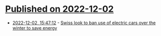 # [Published on 2022-12-02](index.md)

* [2022-12-02, 15:47:12](https://news.ycombinator.com/item?id=33832056) - [Swiss look to ban use of electric cars over the winter to save energy](https://hotair.com/jazz-shaw/2022/12/01/swiss-look-to-ban-use-of-electric-cars-over-the-winter-to-save-energy-n514785)
